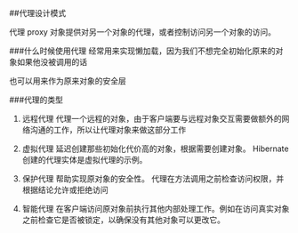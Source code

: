 ##代理设计模式

代理 proxy 对象提供对另一个对象的代理，或者控制访问另一个对象的访问。

###什么时候使用代理
经常用来实现懒加载，因为我们不想完全初始化原来的对象如果他没被调用的话

也可以用来作为原来对象的安全层

###代理的类型
1. 远程代理
代理一个远程的对象，由于客户端要与远程对象交互需要做额外的网络沟通的工作，所以让代理对象来做这部分工作

2. 虚拟代理 
延迟创建那些初始化代价高的对象，根据需要创建对象。
Hibernate创建的代理实体是虚拟代理的示例。

3. 保护代理
帮助实现原对象的安全性。
代理在方法调用之前检查访问权限，并根据结论允许或拒绝访问

4. 智能代理
在客户端访问原对象前执行其他内部处理工作。例如在访问真实对象之前检查它是否被锁定，以确保没有其他对象可以更改它。

